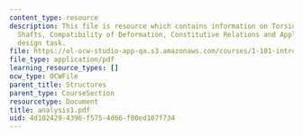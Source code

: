 ```yaml
---
content_type: resource
description: This file is resource which contains information on Torsion of Circular
  Shafts, Compatibility of Deformation, Constitutive Relations and Application to
  design task.
file: https://ol-ocw-studio-app-qa.s3.amazonaws.com/courses/1-101-introduction-to-civil-and-environmental-engineering-design-i-fall-2006/4d1024294396f5754d66f00ed107f734_analysis1.pdf
file_type: application/pdf
learning_resource_types: []
ocw_type: OCWFile
parent_title: Structures
parent_type: CourseSection
resourcetype: Document
title: analysis1.pdf
uid: 4d102429-4396-f575-4d66-f00ed107f734
---
```

